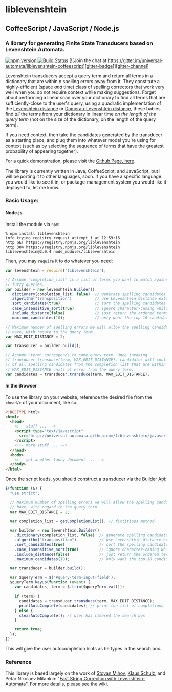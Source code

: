 # liblevenshtein

## CoffeeScript / JavaScript / Node.js

### A library for generating Finite State Transducers based on Levenshtein Automata.

[![npm version][npm-version-badge]][npm-repo]
[![Build Status][travis-ci-badge]][travis-ci]
[![Join the chat at https://gitter.im/universal-automata/liblevenshtein-coffeescript][gitter-badge]][gitter-channel]

Levenshtein transducers accept a query term and return all terms in a
dictionary that are within n spelling errors away from it. They constitute a
highly-efficient (space _and_ time) class of spelling correctors that work very
well when you do not require context while making suggestions.  Forget about
performing a linear scan over your dictionary to find all terms that are
sufficiently-close to the user's query, using a quadratic implementation of the
[Levenshtein distance](https://en.wikipedia.org/wiki/Levenshtein_distance) or
[Damerau-Levenshtein
distance](https://en.wikipedia.org/wiki/Damerau%E2%80%93Levenshtein_distance),
these babies find _all_ the terms from your dictionary in linear time _on the
length of the query term_ (not on the size of the dictionary, on the length of
the query term).

If you need context, then take the candidates generated by the transducer as a
starting place, and plug them into whatever model you're using for context (such
as by selecting the sequence of terms that have the greatest probability of
appearing together).

For a quick demonstration, please visit the [Github Page,
here](http://universal-automata.github.io/liblevenshtein/).

The library is currently written in Java, CoffeeScript, and JavaScript, but I
will be porting it to other languages, soon.  If you have a specific language
you would like to see it in, or package-management system you would like it
deployed to, let me know.

### Basic Usage:

#### Node.js

Install the module via `npm`:

```
% npm install liblevenshtein
info trying registry request attempt 1 at 12:59:16
http GET https://registry.npmjs.org/liblevenshtein
http 304 https://registry.npmjs.org/liblevenshtein
liblevenshtein@2.0.4 node_modules/liblevenshtein
```

Then, you may `require` it to do whatever you need:

```javascript
var levenshtein = require('liblevenshtein');

// Assume "completion_list" is a list of terms you want to match against in
// fuzzy queries.
var builder = new levenshtein.Builder()
  .dictionary(completion_list, false)  // generate spelling candidates from unsorted completion_list
  .algorithm("transposition")          // use Levenshtein distance extended with transposition
  .sort_candidates(true)               // sort the spelling candidates before returning them
  .case_insensitive_sort(true)         // ignore character-casing while sorting terms
  .include_distance(false)             // just return the ordered terms (drop the distances)
  .maximum_candidates(10);             // only want the top-10 candidates

// Maximum number of spelling errors we will allow the spelling candidates to
// have, with regard to the query term.
var MAX_EDIT_DISTANCE = 2;

var transducer = builder.build();

// Assume "term" corresponds to some query term. Once invoking
// transducer.transduce(term, MAX_EDIT_DISTANCE), candidates will contain a list
// of all spelling candidates from the completion list that are within
// MAX_EDIT_DISTANCE units of error from the query term.
var candidates = transducer.transduce(term, MAX_EDIT_DISTANCE);
```

#### In the Browser

To use the library on your website, reference the desired file from the
`<head/>` of your document, like so:

```html
<!DOCTYPE html>
<html>
  <head>
    <!-- stuff ... -->
    <script type="text/javascript"
      src="http://universal-automata.github.com/liblevenshtein/javascripts/2.0.4/levenshtein-transducer.min.js">
    </script>
    <!-- more stuff ... -->
  </head>
  <body>
    <!-- yet another fancy document ... -->
  </body>
</html>
```

Once the script loads, you should construct a transducer via the [Builder
Api](http://universal-automata.github.io/liblevenshtein/docs/coffeescript/builder.html):

```javascript
$(function ($) {
  "use strict";

  // Maximum number of spelling errors we will allow the spelling candidates to
  // have, with regard to the query term.
  var MAX_EDIT_DISTANCE = 2;

  var completion_list = getCompletionList(); // fictitious method

  var builder = new levenshtein.Builder()
    .dictionary(completion_list, false)  // generate spelling candidates from unsorted completion_list
    .algorithm("transposition")          // use Levenshtein distance extended with transposition
    .sort_candidates(true)               // sort the spelling candidates before returning them
    .case_insensitive_sort(true)         // ignore character-casing while sorting terms
    .include_distance(false)             // just return the ordered terms (drop the distances)
    .maximum_candidates(10);             // only want the top-10 candidates

  var transducer = builder.build();

  var $queryTerm = $('#query-term-input-field');
  $queryTerm.keyup(function (event) {
    var candidates, term = $.trim($queryTerm.val());

    if (term) {
      candidates = transducer.transduce(term, MAX_EDIT_DISTANCE);
      printAutoComplete(candidates); // print the list of completions
    } else {
      clearAutoComplete(); // user has cleared the search box
    }

    return true;
  });
});
```

This will give the user autocompletion hints as he types in the search box.

### Reference

This library is based largely on the work of [Stoyan
Mihov](http://www.lml.bas.bg/~stoyan/), [Klaus
Schulz](http://www.cis.uni-muenchen.de/people/schulz.html), and Petar Nikolaev Mitankin: "[Fast
String Correction with
Levenshtein-Automata](http://citeseerx.ist.psu.edu/viewdoc/summary?doi=10.1.1.16.652
"Klaus Schulz and Stoyan Mihov (2002)")".  For more details, please see the
[wiki](https://github.com/universal-automata/liblevenshtein/wiki).

[travis-ci-badge]: https://travis-ci.org/universal-automata/liblevenshtein-coffeescript.svg?branch=master
[travis-ci]: https://travis-ci.org/universal-automata/liblevenshtein-coffeescript
[npm-version-badge]: https://www.npmjs.com/package/liblevenshtein
[npm-repo]: https://badge.fury.io/js/liblevenshtein.svg
[gitter-badge]: https://badges.gitter.im/universal-automata/liblevenshtein-coffeescript.svg
[gitter-channel]: https://gitter.im/universal-automata/liblevenshtein-coffeescript?utm_source=badge&utm_medium=badge&utm_campaign=pr-badge&utm_content=badge

